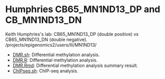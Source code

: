 Humphries CB65_MN1ND13_DP and CB_MN1ND13_DN
========
Keith Humphries's lab: CB65_MN1ND13_DP (double positive) vs CB65_MN1ND13_DN (double negative).
/projects/epigenomics2/users/lli/MN1ND13/       

* [DMR.sh](./DMR.sh): Differential methylation analysis.       
* [DMR.R](./DMR.R): Differential methylation analysis.       
* [DMR.Rmd](./DMR.md): Differential methylation analysis summary result.     
* [ChIPseq.sh](./ChIPseq.sh): ChIP-seq analysis.
